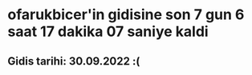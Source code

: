 # ofarukbicer'in gidisine son 7 gun 6 saat 17 dakika 07 saniye kaldi

## Gidis tarihi: 30.09.2022 :(